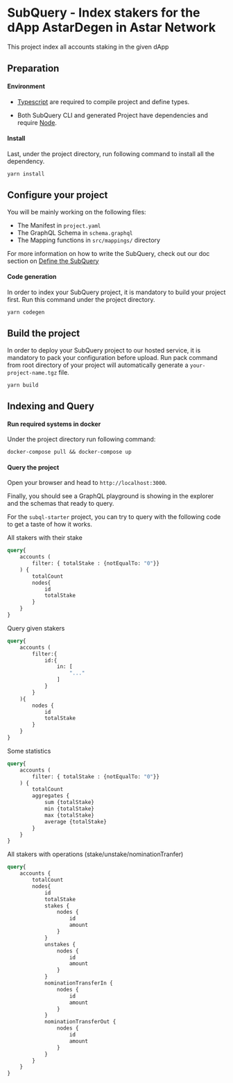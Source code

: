 # SubQuery - Index stakers for the dApp AstarDegen in Astar Network

This project index all accounts staking in the given dApp

## Preparation

#### Environment

- [Typescript](https://www.typescriptlang.org/) are required to compile project and define types.

- Both SubQuery CLI and generated Project have dependencies and require [Node](https://nodejs.org/en/).

#### Install 

Last, under the project directory, run following command to install all the dependency.

```
yarn install
```

## Configure your project

You will be mainly working on the following files:

- The Manifest in `project.yaml`
- The GraphQL Schema in `schema.graphql`
- The Mapping functions in `src/mappings/` directory

For more information on how to write the SubQuery,
check out our doc section on [Define the SubQuery](https://doc.subquery.network/define_a_subquery.html)

#### Code generation

In order to index your SubQuery project, it is mandatory to build your project first.
Run this command under the project directory.

```
yarn codegen
```

## Build the project

In order to deploy your SubQuery project to our hosted service, it is mandatory to pack your configuration before upload.
Run pack command from root directory of your project will automatically generate a `your-project-name.tgz` file.

```
yarn build
```

## Indexing and Query

#### Run required systems in docker

Under the project directory run following command:

```
docker-compose pull && docker-compose up
```

#### Query the project

Open your browser and head to `http://localhost:3000`.

Finally, you should see a GraphQL playground is showing in the explorer and the schemas that ready to query.

For the `subql-starter` project, you can try to query with the following code to get a taste of how it works.


All stakers with their stake
```graphql
query{
    accounts (
        filter: { totalStake : {notEqualTo: "0"}}
    ) {
        totalCount
        nodes{
            id
            totalStake
        }
    }
}
```

Query given stakers
```graphql
query{
    accounts (
        filter:{
            id:{
                in: [
                    "..."
                ]
            }
        }
    ){
        nodes {
            id
            totalStake
        }
    }
}
```

Some statistics
```graphql
query{
    accounts (
        filter: { totalStake : {notEqualTo: "0"}}
    ) {
        totalCount
        aggregates {
            sum {totalStake}
            min {totalStake}
            max {totalStake}
            average {totalStake}
        }
    }
}
```

All stakers with operations (stake/unstake/nominationTranfer)
```graphql
query{
    accounts {
        totalCount
        nodes{
            id
            totalStake
            stakes {
                nodes {
                    id
                    amount
                }
            }
            unstakes {
                nodes {
                    id
                    amount
                }
            }
            nominationTransferIn {
                nodes {
                    id
                    amount
                }
            }
            nominationTransferOut {
                nodes {
                    id
                    amount
                }
            }
        }
    }
}
```
